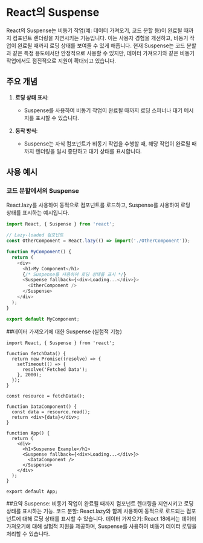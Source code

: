 # React의 Suspense

React의 Suspense는 비동기 작업(예: 데이터 가져오기, 코드 분할 등)이 완료될 때까지 컴포넌트 렌더링을 지연시키는 기능입니다. 이는 사용자 경험을 개선하고, 비동기 작업이 완료될 때까지 로딩 상태를 보여줄 수 있게 해줍니다. 현재 Suspense는 코드 분할과 같은 특정 용도에서만 안정적으로 사용할 수 있지만, 데이터 가져오기와 같은 비동기 작업에서도 점진적으로 지원이 확대되고 있습니다.

## 주요 개념

1. **로딩 상태 표시**:
    - Suspense를 사용하여 비동기 작업이 완료될 때까지 로딩 스피너나 대기 메시지를 표시할 수 있습니다.

2. **동작 방식**:
    - Suspense는 자식 컴포넌트가 비동기 작업을 수행할 때, 해당 작업이 완료될 때까지 렌더링을 일시 중단하고 대기 상태를 표시합니다.

## 사용 예시

### 코드 분할에서의 Suspense

React.lazy를 사용하여 동적으로 컴포넌트를 로드하고, Suspense를 사용하여 로딩 상태를 표시하는 예시입니다.

```javascript
import React, { Suspense } from 'react';

// Lazy-loaded 컴포넌트
const OtherComponent = React.lazy(() => import('./OtherComponent'));

function MyComponent() {
  return (
    <div>
      <h1>My Component</h1>
      {/* Suspense를 사용하여 로딩 상태를 표시 */}
      <Suspense fallback={<div>Loading...</div>}>
        <OtherComponent />
      </Suspense>
    </div>
  );
}

export default MyComponent;
```
##데이터 가져오기에 대한 Suspense (실험적 기능)
```
import React, { Suspense } from 'react';

function fetchData() {
  return new Promise((resolve) => {
    setTimeout(() => {
      resolve('Fetched Data');
    }, 2000);
  });
}

const resource = fetchData();

function DataComponent() {
  const data = resource.read();
  return <div>{data}</div>;
}

function App() {
  return (
    <div>
      <h1>Suspense Example</h1>
      <Suspense fallback={<div>Loading...</div>}>
        <DataComponent />
      </Suspense>
    </div>
  );
}

export default App;
```
##요약
Suspense: 비동기 작업이 완료될 때까지 컴포넌트 렌더링을 지연시키고 로딩 상태를 표시하는 기능.
코드 분할: React.lazy와 함께 사용하여 동적으로 로드되는 컴포넌트에 대해 로딩 상태를 표시할 수 있습니다.
데이터 가져오기: React 18에서는 데이터 가져오기에 대해 실험적 지원을 제공하며, Suspense를 사용하여 비동기 데이터 로딩을 처리할 수 있습니다.
